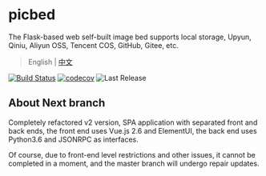 # picbed

The Flask-based web self-built image bed supports local storage, Upyun, Qiniu, Aliyun OSS, Tencent COS, GitHub, Gitee, etc.

> English | [中文](README-cn.md)

[![Build Status](https://travis-ci.org/staugur/picbed.svg?branch=next)](https://travis-ci.org/staugur/picbed)
[![codecov](https://codecov.io/gh/staugur/picbed/branch/next/graph/badge.svg)](https://codecov.io/gh/staugur/picbed)
![Last Release](https://img.shields.io/github/release/staugur/picbed.svg?style=flat-square)

## About Next branch

Completely refactored v2 version, SPA application with separated front and
back ends, the front end uses Vue.js 2.6 and ElementUI, the back end
uses Python3.6 and JSONRPC as interfaces.

Of course, due to front-end level restrictions and other issues, it cannot
be completed in a moment, and the master branch will undergo repair updates.
